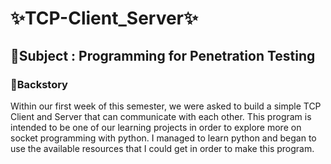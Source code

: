 # ✨TCP-Client_Server✨

## 📎Subject : Programming for Penetration Testing

### 📖Backstory
Within our first week of this semester, we were asked to build a simple TCP Client and Server that can communicate with each other. This program is intended to be one of our learning projects in order to explore more on socket programming with python.
I managed to learn python and began to use the available resources that I could get in order to make this program.

